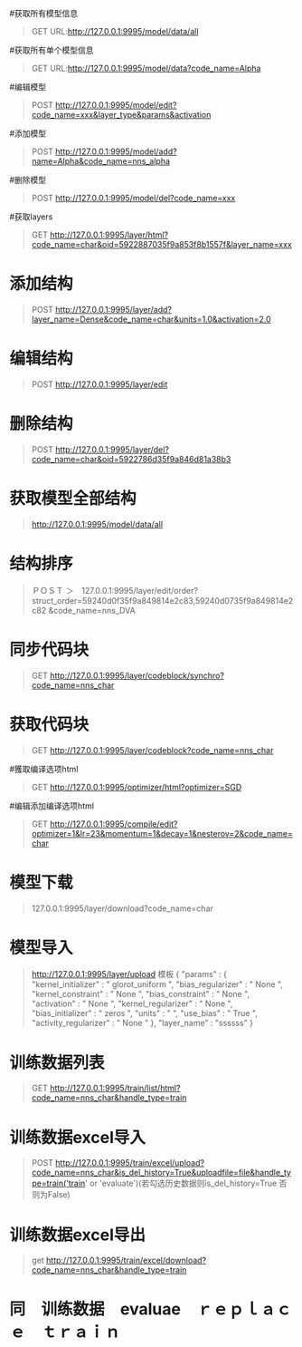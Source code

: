#获取所有模型信息
> GET
> URL:http://127.0.0.1:9995/model/data/all

#获取所有单个模型信息
> GET
> URL:http://127.0.0.1:9995/model/data?code_name=Alpha

#编辑模型
> POST
> http://127.0.0.1:9995/model/edit?code_name=xxx&layer_type&params&activation

#添加模型
> POST
> http://127.0.0.1:9995/model/add?name=Alpha&code_name=nns_alpha

#删除模型
> POST
> http://127.0.0.1:9995/model/del?code_name=xxx

<!-- #编译 编辑
> POST
> http://127.0.0.1:9995/compile/edit?code_name=xxx(args:code_name,Optimizer,lr,momentum,decay,nesterov,loss,metrics)
#获取 optimizer
> GET
> http://127.0.0.1:9995/optimizer
 -->

#获取layers
> GET
> http://127.0.0.1:9995/layer/html?code_name=char&oid=5922887035f9a853f8b1557f&layer_name=xxx

# 添加结构
> POST
> http://127.0.0.1:9995/layer/add?layer_name=Dense&code_name=char&units=1.0&activation=2.0

# 编辑结构
> POST
> http://127.0.0.1:9995/layer/edit

# 删除结构
> POST
> http://127.0.0.1:9995/layer/del?code_name=char&oid=5922786d35f9a846d81a38b3
# 获取模型全部结构 
> http://127.0.0.1:9995/model/data/all
# 结构排序
>ＰＯＳＴ
＞　127.0.0.1:9995/layer/edit/order?struct_order=59240d0f35f9a849814e2c83,59240d0735f9a849814e2c82 &code_name=nns_DVA

# 同步代码块
> GET
> http://127.0.0.1:9995/layer/codeblock/synchro?code_name=nns_char
# 获取代码块
> GET
> http://127.0.0.1:9995/layer/codeblock?code_name=nns_char

#獲取编译选项html
> GET
> http://127.0.0.1:9995/optimizer/html?optimizer=SGD

#编辑添加编译选项html
> GET
> http://127.0.0.1:9995/compile/edit?optimizer=1&lr=23&momentum=1&decay=1&nesterov=2&code_name=char

# 模型下载
> 127.0.0.1:9995/layer/download?code_name=char

# 模型导入
>http://127.0.0.1:9995/layer/upload
> 模板
    {
            "params" : {
                "kernel_initializer" : "  glorot_uniform ",
                "bias_regularizer" : "  None ",
                "kernel_constraint" : "  None ",
                "bias_constraint" : "  None ",
                "activation" : "  None ",
                "kernel_regularizer" : "  None ",
                "bias_initializer" : "  zeros ",
                "units" : "   ",
                "use_bias" : "  True ",
                "activity_regularizer" : "  None "
            },
            "layer_name" : "ssssss"
    }

# 训练数据列表
>GET
> http://127.0.0.1:9995/train/list/html?code_name=nns_char&handle_type=train

# 训练数据excel导入
> POST
> http://127.0.0.1:9995/train/excel/upload?code_name=nns_char&is_del_history=True&uploadfile=file&handle_type=train('train' or 'evaluate')(若勾选历史数据则is_del_history=True 否则为False)
# 训练数据excel导出
> get
> http://127.0.0.1:9995/train/excel/download?code_name=nns_char&handle_type=train

# 同　训练数据　evaluae　ｒｅｐｌａｃｅ　ｔｒａｉｎ

